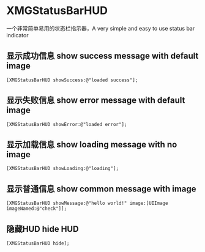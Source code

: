 # XMGStatusBarHUD
一个非常简单易用的状态栏指示器，A very simple and easy to use status bar indicator
## 显示成功信息 show success message with default image
```objc
[XMGStatusBarHUD showSuccess:@"loaded success"];
```
## 显示失败信息 show error message with default image
```objc
[XMGStatusBarHUD showError:@"loaded error"];
```
## 显示加载信息 show loading message with no image
```objc
[XMGStatusBarHUD showLoading:@"loading"];
```
## 显示普通信息 show common message with image
```objc
[XMGStatusBarHUD showMessage:@"hello world!" image:[UIImage imageNamed:@"check"]];
```
## 隐藏HUD hide HUD
```objc
[XMGStatusBarHUD hide];
```